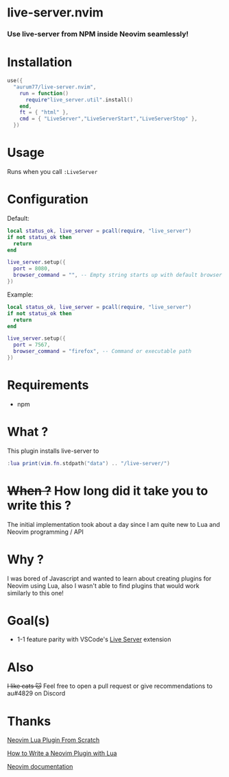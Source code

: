 # live-server.nvim

### Use live-server from NPM inside Neovim seamlessly!

# Installation

```lua
use({
  "aurum77/live-server.nvim",
    run = function()
      require"live_server.util".install()
    end,
    ft = { "html" },
    cmd = { "LiveServer","LiveServerStart","LiveServerStop" },
  })
```

# Usage

Runs when you call `:LiveServer`

# Configuration
Default:
```lua
local status_ok, live_server = pcall(require, "live_server")
if not status_ok then
  return
end

live_server.setup({
  port = 8080,
  browser_command = "", -- Empty string starts up with default browser  
})
```

Example:
```lua
local status_ok, live_server = pcall(require, "live_server")
if not status_ok then
  return
end

live_server.setup({
  port = 7567,
  browser_command = "firefox", -- Command or executable path
})
```

# Requirements

- npm

# What ?

This plugin installs live-server to

```lua
:lua print(vim.fn.stdpath("data") .. "/live-server/")
```

# ~~When ?~~ How long did it take you to write this ?

The initial implementation took about a day since I am quite new to Lua and Neovim programming / API

# Why ?

I was bored of Javascript and wanted to learn about creating plugins for Neovim using Lua, also I wasn't able to find plugins that would work similarly to this one!

# Goal(s)

- 1-1 feature parity with VSCode's [Live Server](https://marketplace.visualstudio.com/items?itemName=ritwickdey.LiveServer) extension
# Also

~~I like cats :cat:~~ Feel free to open a pull request or give recommendations to au#4829 on Discord

# Thanks

[Neovim Lua Plugin From Scratch](https://www.youtube.com/watch?v=n4Lp4cV8YR0)

[How to Write a Neovim Plugin with Lua](https://www.linode.com/docs/guides/writing-a-neovim-plugin-with-lua/)

[Neovim documentation](https://neovim.io/doc/)
